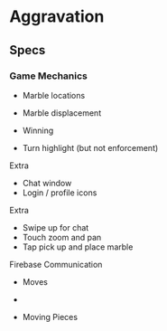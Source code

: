 # Aggravation

## Specs

### Game Mechanics
- Marble locations
  

- Marble displacement
- Winning
- Turn highlight (but not enforcement)

Extra
- Chat window
- Login / profile icons

Extra
- Swipe up for chat
- Touch zoom and pan
- Tap pick up and place marble


Firebase Communication
- Moves
- 

- Moving Pieces
